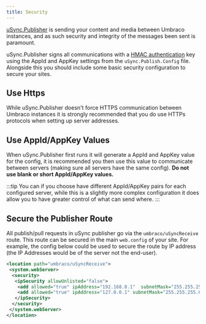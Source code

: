 ```yaml
---
title: Security 
---
```


[uSync.Publisher](../introduction/publisher) is sending your content and media between Umbraco instances, and as such security and integrity of the messages been sent is paramount. 

uSync.Publisher signs all communications with a [HMAC authentication](https://en.wikipedia.org/wiki/HMAC) key using the AppId and AppKey settings from the `uSync.Publish.Config` file. Alongside this you should include some basic security configuration to secure your sites. 

## Use Https
While uSync.Publisher doesn't force HTTPS communication between Umbraco instances it is strongly recommended that you do use HTTPs protocols when setting up server addresses.

## Use AppId/AppKey Values
When uSync.Publisher first runs it will generate a AppId and AppKey value for the config, it is recommended you then use this value to communicate between servers (making sure all servers have the same config). **Do not use blank or short AppId/AppKey values.**

:::tip
You can if you choose have different AppId/AppKey pairs for each configured server, while this is a slightly more complex configuration it does allow you to have greater control of what can send where.
:::

## Secure the Publisher Route
All publish/pull requests in uSync publisher go via the `umbraco/uSyncReceive` route. This route can be secured in the main `web.config` of your site. For example, the config below could be used to secure the route by IP address (the IP Addresses would be of the server not the end-user).

```xml title="/web.config"
<location path="umbraco/uSyncReceive">
 <system.webServer>
  <security>
   <ipSecurity allowUnlisted="false">
    <add allowed="true" ipAddress="192.168.0.1"  subnetMask="255.255.255.0"/>
    <add allowed="true" ipAddress="127.0.0.1" subnetMask="255.255.255.0"/>
   </ipSecurity>
  </security>
 </system.webServer>
</location>
```
